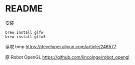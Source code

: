 README
====

安装

```shell
brew install glfw
brew install glfw3
```

读取 bmp
https://developer.aliyun.com/article/246577

原 Robot OpenGL
https://github.com/lincolnge/robot_opengl